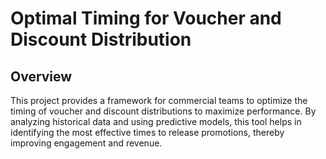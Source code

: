 # Optimal Timing for Voucher and Discount Distribution

## Overview

This project provides a framework for commercial teams to optimize the timing of voucher and discount distributions to maximize performance. By analyzing historical data and using predictive models, this tool helps in identifying the most effective times to release promotions, thereby improving engagement and revenue.
